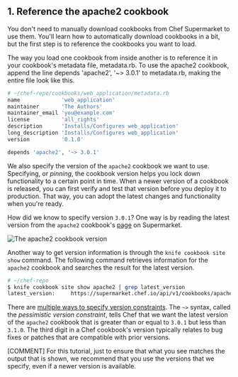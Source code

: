 ## 1. Reference the apache2 cookbook

You don't need to manually download cookbooks from Chef Supermarket to use them. You'll learn how to automatically download cookbooks in a bit, but the first step is to reference the cookbooks you want to load.

The way you load one cookbook from inside another is to reference it in your cookbook's metadata file, metadata.rb. To use the apache2 cookbook, append the line depends 'apache2', '~> 3.0.1' to metadata.rb, making the entire file look like this.

```ruby
# ~/chef-repo/cookbooks/web_application/metadata.rb
name             'web_application'
maintainer       'The Authors'
maintainer_email 'you@example.com'
license          'all_rights'
description      'Installs/Configures web_application'
long_description 'Installs/Configures web_application'
version          '0.1.0'

depends 'apache2', '~> 3.0.1'
```

We also specify the version of the `apache2` cookbook we want to use. Specifying, or _pinning_, the cookbook version helps you lock down functionality to a certain point in time. When a newer version of a cookbook is released, you can first verify and test that version before you deploy it to production. That way, you can adopt the latest changes and functionality when you're ready.

How did we know to specify version `3.0.1`? One way is by reading the latest version from the `apache2` cookbook's [page](https://supermarket.chef.io/cookbooks/apache2) on Supermarket.

![The apache2 cookbook version](misc/supermarket_apache2_version.png)

Another way to get version information is through the `knife cookbook site show` command. The following command retrieves information for the `apache2` cookbook and searches the result for the latest version.

```bash
# ~/chef-repo
$ knife cookbook site show apache2 | grep latest_version
latest_version:     https://supermarket.chef.io/api/v1/cookbooks/apache2/versions/3.0.1
```

There are [multiple ways to specify version constraints](http://docs.chef.io/cookbook_versions.html). The `~>` syntax, called the _pessimistic version constraint_, tells Chef that we want the latest version of the `apache2` cookbook that is greater than or equal to `3.0.1` but less than `3.1.0`. The third digit in a Chef cookbook's version typically relates to bug fixes or patches that are compatible with prior versions.

[COMMENT] For this tutorial, just to ensure that what you see matches the output that is shown, we recommend that you use the versions that we specify, even if a newer version is available.
